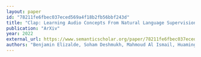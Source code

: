 ```yaml
---
layout: paper
id: "78211fe6fbec037eced569a4f18b2fb56bbf243d"
title: "Clap: Learning Audio Concepts From Natural Language Supervision"
publication: "ArXiv"
year: 2022
external_url: https://www.semanticscholar.org/paper/78211fe6fbec037eced569a4f18b2fb56bbf243d
authors: "Benjamin Elizalde, Soham Deshmukh, Mahmoud Al Ismail, Huaming Wang"
---
```

